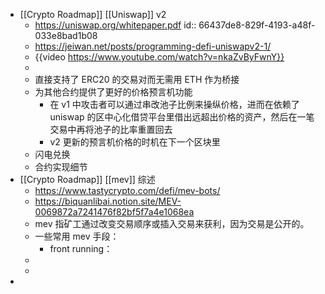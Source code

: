 - [[Crypto Roadmap]] [[Uniswap]] v2
	- https://uniswap.org/whitepaper.pdf
	  id:: 66437de8-829f-4193-a48f-033e8bad1b08
	- https://jeiwan.net/posts/programming-defi-uniswapv2-1/
	- {{video https://www.youtube.com/watch?v=nkaZvByFwnY}}
	-
	- 直接支持了 ERC20 的交易对而无需用 ETH 作为桥接
	- 为其他合约提供了更好的价格预言机功能
		- 在 v1 中攻击者可以通过串改池子比例来操纵价格，进而在依赖了 uniswap 的区中心化借贷平台里借出远超出价格的资产，然后在一笔交易中再将池子的比率重置回去
		- v2 更新的预言机价格的时机在下一个区块里
	- 闪电兑换
	- 合约实现细节
- [[Crypto Roadmap]] [[mev]] 综述
	- https://www.tastycrypto.com/defi/mev-bots/
	- https://biquanlibai.notion.site/MEV-0069872a7241476f82bf5f7a4e1068ea
	- mev 指矿工通过改变交易顺序或插入交易来获利，因为交易是公开的。
	- 一些常用 mev 手段：
		- front running：
	-
	-
-